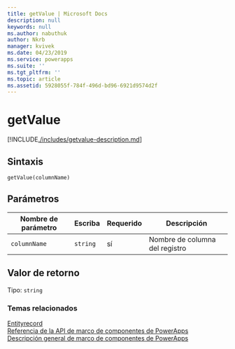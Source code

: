 ```yaml
---
title: getValue | Microsoft Docs
description: null
keywords: null
ms.author: nabuthuk
author: Nkrb
manager: kvivek
ms.date: 04/23/2019
ms.service: powerapps
ms.suite: ''
ms.tgt_pltfrm: ''
ms.topic: article
ms.assetid: 5928055f-784f-496d-bd96-6921d9574d2f
---
```

# <a name="getvalue"></a>getValue

[!INCLUDE[./includes/getvalue-description.md](./includes/getvalue-description.md)]

## <a name="syntax"></a>Sintaxis

`getValue(columnName)`

## <a name="parameters"></a>Parámetros

| Nombre de parámetro|Escriba|Requerido|Descripción|
| ------------- |----|--------|-----------|
|`columnName`|`string`|sí|Nombre de columna del registro|


## <a name="return-value"></a>Valor de retorno

Tipo: `string`

### <a name="related-topics"></a>Temas relacionados

[Entityrecord](../entityrecord.md)<br/>
[Referencia de la API de marco de componentes de PowerApps](../../reference/index.md)<br/>
[Descripción general de marco de componentes de PowerApps](../../overview.md)

